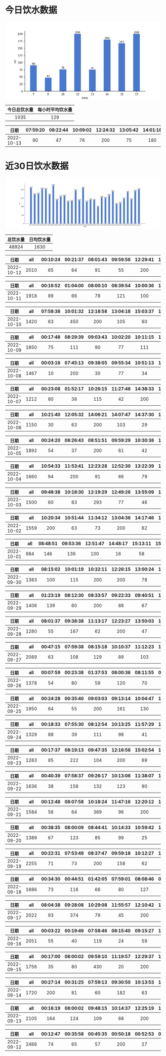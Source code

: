# 今日饮水数据

<div align=center>
<img src="today.jpg" style="zoom: 100%;" />

| 今日总饮水量 | 每小时平均饮水量 |
| :----: | :----: |
| 1035 | 129 |
</div>

| 日期 | 07:59:20 | 08:22:44 | 10:09:02 | 12:24:32 | 13:05:42 | 14:01:18 | 15:12:56 | 17:27:33 |
| :----: | :----: | :----: | :----: | :----: | :----: | :----: | :----: | :----: |
| 2022-10-13 | 90 | 47 | 76 | 200 | 75 | 180 | 167 | 200 |

# 近30日饮水数据

<div align=center>
<img src="30.jpg"style="zoom: 100%;" />

| 总饮水量 | 日均饮水量 |
| :----: | :----: |
| 48924 | 1630 |
</div>

| 日期 | all | 00:10:24 | 00:21:37 | 08:01:43 | 09:59:56 | 12:29:41 | 13:32:59 | 15:14:16 | 16:41:27 | 17:19:42 | 17:39:01 | 20:43:40 | 21:51:34 | 23:25:16 | 23:52:50 |
| :----: | :----: | :----: | :----: | :----: | :----: | :----: | :----: | :----: | :----: | :----: | :----: | :----: | :----: | :----: | :----: |
| 2022-10-12 | 2010 | 65 | 64 | 91 | 55 | 200 | 151 | 130 | 55 | 200 | 43 | 75 | 500 | 224 | 157 |

| 日期 | all | 00:16:52 | 01:04:00 | 08:00:10 | 08:39:54 | 10:00:36 | 12:24:49 | 13:04:50 | 14:17:49 | 17:16:57 | 18:26:43 | 19:53:06 | 21:15:29 | 22:34:28 | 23:32:00 |
| :----: | :----: | :----: | :----: | :----: | :----: | :----: | :----: | :----: | :----: | :----: | :----: | :----: | :----: | :----: | :----: |
| 2022-10-11 | 1918 | 89 | 66 | 78 | 121 | 100 | 200 | 134 | 112 | 200 | 149 | 86 | 66 | 500 | 17 |

| 日期 | all | 07:58:38 | 10:01:32 | 12:18:58 | 13:04:18 | 15:03:37 | 17:17:30 | 18:48:16 | 19:50:42 | 21:04:20 | 21:31:44 | 23:02:01 | 23:15:54 |
| :----: | :----: | :----: | :----: | :----: | :----: | :----: | :----: | :----: | :----: | :----: | :----: | :----: | :----: |
| 2022-10-10 | 1420 | 63 | 450 | 200 | 105 | 60 | 200 | 64 | 51 | 76 | 56 | 50 | 45 |

| 日期 | all | 00:17:48 | 08:29:39 | 09:03:43 | 10:02:20 | 10:11:15 | 11:38:28 | 12:16:26 | 13:12:10 | 15:00:16 | 16:51:04 | 17:17:50 | 18:16:22 | 20:44:25 | 21:30:02 | 22:06:36 | 22:37:08 | 23:10:20 | 23:47:13 |
| :----: | :----: | :----: | :----: | :----: | :----: | :----: | :----: | :----: | :----: | :----: | :----: | :----: | :----: | :----: | :----: | :----: | :----: | :----: | :----: |
| 2022-10-09 | 1850 | 75 | 111 | 90 | 77 | 111 | 110 | 200 | 79 | 121 | 126 | 200 | 141 | 52 | 69 | 35 | 82 | 83 | 88 |

| 日期 | all | 00:03:16 | 07:45:13 | 09:38:05 | 09:55:34 | 10:51:13 | 14:46:57 | 17:24:41 | 18:41:27 | 19:41:53 | 21:03:56 | 21:49:10 | 22:08:21 | 22:12:17 | 22:16:39 |
| :----: | :----: | :----: | :----: | :----: | :----: | :----: | :----: | :----: | :----: | :----: | :----: | :----: | :----: | :----: | :----: |
| 2022-10-08 | 1467 | 10 | 200 | 30 | 77 | 34 | 123 | 136 | 500 | 28 | 60 | 46 | 64 | 76 | 83 |

| 日期 | all | 00:23:08 | 01:52:17 | 10:26:15 | 11:27:48 | 14:38:33 | 15:01:42 | 15:32:00 | 16:34:37 | 18:03:05 | 18:33:29 | 18:47:45 | 22:18:42 | 22:57:46 |
| :----: | :----: | :----: | :----: | :----: | :----: | :----: | :----: | :----: | :----: | :----: | :----: | :----: | :----: | :----: |
| 2022-10-07 | 1212 | 80 | 38 | 115 | 42 | 200 | 49 | 96 | 55 | 87 | 56 | 72 | 300 | 22 |

| 日期 | all | 10:21:40 | 12:05:32 | 14:06:21 | 14:07:47 | 14:37:30 | 15:37:29 | 16:08:58 | 16:44:34 | 18:14:31 | 19:06:54 | 19:22:59 | 19:53:20 | 21:28:22 |
| :----: | :----: | :----: | :----: | :----: | :----: | :----: | :----: | :----: | :----: | :----: | :----: | :----: | :----: | :----: |
| 2022-10-06 | 1150 | 30 | 63 | 200 | 103 | 29 | 83 | 34 | 76 | 59 | 200 | 71 | 67 | 135 |

| 日期 | all | 00:24:20 | 08:26:43 | 08:51:51 | 09:59:29 | 10:30:38 | 12:08:56 | 12:38:37 | 14:03:24 | 14:36:20 | 15:07:02 | 15:37:31 | 16:37:26 | 16:40:56 | 17:25:04 | 18:54:55 | 19:24:34 | 19:40:14 | 20:10:37 | 21:30:12 | 22:01:47 | 23:30:15 |
| :----: | :----: | :----: | :----: | :----: | :----: | :----: | :----: | :----: | :----: | :----: | :----: | :----: | :----: | :----: | :----: | :----: | :----: | :----: | :----: | :----: | :----: | :----: |
| 2022-10-05 | 1892 | 54 | 37 | 200 | 61 | 42 | 300 | 126 | 36 | 56 | 58 | 67 | 42 | 98 | 86 | 300 | 73 | 44 | 70 | 25 | 56 | 61 |

| 日期 | all | 10:54:33 | 11:53:41 | 12:23:28 | 12:52:30 | 13:22:39 | 14:28:51 | 14:48:32 | 15:19:04 | 16:40:44 | 20:40:28 | 21:49:11 | 21:59:00 | 22:18:01 | 22:48:31 | 23:48:26 |
| :----: | :----: | :----: | :----: | :----: | :----: | :----: | :----: | :----: | :----: | :----: | :----: | :----: | :----: | :----: | :----: | :----: |
| 2022-10-04 | 1660 | 94 | 200 | 91 | 66 | 79 | 130 | 45 | 98 | 109 | 300 | 29 | 77 | 83 | 162 | 97 |

| 日期 | all | 09:48:38 | 10:18:30 | 12:19:29 | 12:49:26 | 13:55:09 | 14:28:43 | 14:31:23 | 15:14:08 | 16:14:24 | 16:58:51 | 17:27:18 | 17:58:46 | 19:46:06 | 20:51:42 | 21:21:29 | 22:51:36 |
| :----: | :----: | :----: | :----: | :----: | :----: | :----: | :----: | :----: | :----: | :----: | :----: | :----: | :----: | :----: | :----: | :----: | :----: |
| 2022-10-03 | 1500 | 60 | 83 | 293 | 77 | 46 | 49 | 106 | 69 | 96 | 47 | 57 | 100 | 200 | 84 | 80 | 53 |

| 日期 | all | 10:20:34 | 10:51:44 | 11:34:12 | 13:04:36 | 14:17:46 | 14:47:45 | 15:47:43 | 16:22:44 | 17:52:27 | 18:23:21 | 21:33:21 | 21:46:40 | 22:46:27 | 23:12:54 |
| :----: | :----: | :----: | :----: | :----: | :----: | :----: | :----: | :----: | :----: | :----: | :----: | :----: | :----: | :----: | :----: |
| 2022-10-02 | 1559 | 200 | 63 | 73 | 200 | 62 | 134 | 76 | 27 | 87 | 79 | 200 | 97 | 91 | 170 |

| 日期 | all | 08:48:51 | 09:53:36 | 12:51:47 | 14:48:17 | 15:13:11 | 15:54:52 | 16:32:17 | 18:02:29 | 19:57:55 | 20:03:43 | 20:27:31 |
| :----: | :----: | :----: | :----: | :----: | :----: | :----: | :----: | :----: | :----: | :----: | :----: | :----: |
| 2022-10-01 | 984 | 146 | 136 | 100 | 16 | 58 | 46 | 31 | 67 | 200 | 67 | 117 |

| 日期 | all | 08:15:02 | 10:01:19 | 10:32:11 | 12:26:15 | 13:00:24 | 14:58:53 | 16:08:39 | 16:52:52 | 18:27:35 | 21:20:30 | 22:50:21 | 23:59:56 |
| :----: | :----: | :----: | :----: | :----: | :----: | :----: | :----: | :----: | :----: | :----: | :----: | :----: | :----: |
| 2022-09-30 | 1383 | 100 | 115 | 200 | 200 | 78 | 130 | 38 | 58 | 96 | 32 | 300 | 36 |

| 日期 | all | 01:23:19 | 08:12:30 | 08:33:57 | 09:22:33 | 09:40:51 | 12:14:17 | 13:09:20 | 15:01:57 | 15:44:58 | 17:44:36 | 19:14:28 | 20:28:46 | 21:58:59 | 22:31:15 |
| :----: | :----: | :----: | :----: | :----: | :----: | :----: | :----: | :----: | :----: | :----: | :----: | :----: | :----: | :----: | :----: |
| 2022-09-29 | 1406 | 139 | 60 | 200 | 88 | 67 | 200 | 22 | 100 | 55 | 91 | 200 | 38 | 72 | 74 |

| 日期 | all | 08:01:37 | 09:38:38 | 11:13:17 | 12:23:27 | 13:50:03 | 13:54:20 | 17:16:44 | 18:41:45 | 20:41:07 | 21:33:06 | 21:34:19 | 21:57:51 | 23:18:41 | 23:37:08 |
| :----: | :----: | :----: | :----: | :----: | :----: | :----: | :----: | :----: | :----: | :----: | :----: | :----: | :----: | :----: | :----: |
| 2022-09-28 | 1280 | 55 | 167 | 62 | 200 | 47 | 57 | 200 | 67 | 70 | 99 | 11 | 80 | 67 | 98 |

| 日期 | all | 00:47:15 | 07:59:38 | 08:15:18 | 10:10:37 | 11:12:23 | 12:24:19 | 13:01:54 | 15:02:29 | 15:14:06 | 17:20:41 | 19:12:13 | 19:53:09 | 20:28:03 | 20:45:34 | 21:08:15 | 22:08:21 | 23:41:40 |
| :----: | :----: | :----: | :----: | :----: | :----: | :----: | :----: | :----: | :----: | :----: | :----: | :----: | :----: | :----: | :----: | :----: | :----: | :----: |
| 2022-09-27 | 2089 | 63 | 108 | 129 | 89 | 103 | 200 | 88 | 70 | 200 | 200 | 56 | 50 | 58 | 65 | 58 | 500 | 52 |

| 日期 | all | 00:07:59 | 00:23:38 | 01:37:53 | 08:00:36 | 08:11:55 | 09:50:36 | 12:20:22 | 13:00:21 | 14:27:05 | 15:45:59 | 20:53:55 | 20:54:26 | 22:03:47 | 22:23:51 | 22:56:16 |
| :----: | :----: | :----: | :----: | :----: | :----: | :----: | :----: | :----: | :----: | :----: | :----: | :----: | :----: | :----: | :----: | :----: |
| 2022-09-26 | 1378 | 54 | 80 | 59 | 120 | 70 | 72 | 200 | 109 | 78 | 75 | 42 | 200 | 62 | 76 | 81 |

| 日期 | all | 00:24:28 | 00:35:40 | 09:03:03 | 09:13:14 | 10:04:47 | 11:16:56 | 11:45:58 | 11:59:13 | 12:25:05 | 12:36:52 | 12:40:47 | 13:01:22 | 14:06:28 | 14:30:48 | 17:10:59 | 21:56:43 | 22:25:02 | 22:53:04 |
| :----: | :----: | :----: | :----: | :----: | :----: | :----: | :----: | :----: | :----: | :----: | :----: | :----: | :----: | :----: | :----: | :----: | :----: | :----: | :----: |
| 2022-09-25 | 1950 | 64 | 55 | 200 | 161 | 130 | 60 | 60 | 112 | 200 | 72 | 88 | 55 | 108 | 99 | 200 | 90 | 100 | 96 |

| 日期 | all | 00:18:33 | 07:55:30 | 08:12:54 | 10:13:25 | 11:57:29 | 12:19:45 | 13:05:55 | 13:06:47 | 15:00:53 | 17:16:23 | 19:41:17 | 20:51:15 | 22:24:03 | 23:17:35 | 23:57:30 |
| :----: | :----: | :----: | :----: | :----: | :----: | :----: | :----: | :----: | :----: | :----: | :----: | :----: | :----: | :----: | :----: | :----: |
| 2022-09-24 | 1329 | 88 | 39 | 111 | 98 | 41 | 200 | 94 | 55 | 43 | 200 | 42 | 69 | 99 | 112 | 38 |

| 日期 | all | 00:17:37 | 08:19:13 | 09:47:35 | 12:16:56 | 15:02:54 | 15:13:50 | 16:42:12 | 17:17:21 | 19:02:27 | 19:49:14 | 20:36:16 | 21:58:19 | 23:12:00 |
| :----: | :----: | :----: | :----: | :----: | :----: | :----: | :----: | :----: | :----: | :----: | :----: | :----: | :----: | :----: |
| 2022-09-23 | 1283 | 85 | 222 | 104 | 200 | 69 | 47 | 76 | 58 | 200 | 85 | 44 | 33 | 60 |

| 日期 | all | 00:40:39 | 07:58:37 | 09:26:17 | 10:13:06 | 11:38:07 | 12:38:14 | 13:08:08 | 14:39:29 | 15:15:32 | 18:41:34 | 19:46:11 | 20:40:51 | 21:39:43 | 22:11:51 | 23:12:13 |
| :----: | :----: | :----: | :----: | :----: | :----: | :----: | :----: | :----: | :----: | :----: | :----: | :----: | :----: | :----: | :----: | :----: |
| 2022-09-22 | 1636 | 38 | 158 | 132 | 123 | 90 | 200 | 83 | 119 | 80 | 149 | 57 | 62 | 200 | 67 | 78 |

| 日期 | all | 00:12:48 | 08:07:58 | 10:18:24 | 11:47:16 | 12:20:12 | 13:08:40 | 15:12:35 | 16:25:50 | 17:17:40 | 17:32:47 | 20:48:36 | 21:13:24 | 23:50:16 |
| :----: | :----: | :----: | :----: | :----: | :----: | :----: | :----: | :----: | :----: | :----: | :----: | :----: | :----: | :----: |
| 2022-09-21 | 1584 | 56 | 64 | 369 | 96 | 200 | 72 | 66 | 67 | 200 | 55 | 72 | 200 | 67 |

| 日期 | all | 00:38:35 | 08:00:09 | 08:44:41 | 10:14:33 | 10:59:42 | 12:19:33 | 13:16:22 | 15:15:08 | 17:08:19 | 18:58:38 | 20:14:20 | 21:56:01 | 22:56:31 | 23:52:59 |
| :----: | :----: | :----: | :----: | :----: | :----: | :----: | :----: | :----: | :----: | :----: | :----: | :----: | :----: | :----: | :----: |
| 2022-09-20 | 1389 | 67 | 123 | 85 | 99 | 25 | 200 | 55 | 66 | 200 | 55 | 67 | 200 | 73 | 74 |

| 日期 | all | 00:22:31 | 07:53:49 | 08:37:47 | 09:59:18 | 10:12:27 | 11:37:49 | 12:11:18 | 13:02:05 | 13:39:37 | 14:38:13 | 15:11:10 | 17:17:52 | 20:10:14 | 21:37:06 | 22:00:54 | 23:05:59 |
| :----: | :----: | :----: | :----: | :----: | :----: | :----: | :----: | :----: | :----: | :----: | :----: | :----: | :----: | :----: | :----: | :----: | :----: |
| 2022-09-19 | 2255 | 71 | 73 | 200 | 158 | 62 | 58 | 200 | 139 | 49 | 112 | 159 | 200 | 19 | 500 | 200 | 55 |

| 日期 | all | 00:34:30 | 00:44:51 | 01:42:05 | 07:59:01 | 08:08:46 | 09:11:59 | 10:12:16 | 12:18:19 | 13:01:44 | 14:12:12 | 15:13:40 | 17:17:29 | 17:55:21 | 18:25:09 | 19:48:46 | 21:20:49 | 21:58:51 | 23:49:05 |
| :----: | :----: | :----: | :----: | :----: | :----: | :----: | :----: | :----: | :----: | :----: | :----: | :----: | :----: | :----: | :----: | :----: | :----: | :----: | :----: |
| 2022-09-18 | 1686 | 73 | 116 | 66 | 80 | 127 | 11 | 57 | 200 | 80 | 89 | 85 | 200 | 55 | 53 | 108 | 200 | 17 | 69 |

| 日期 | all | 08:04:38 | 09:28:08 | 10:29:08 | 11:55:57 | 12:10:42 | 15:11:57 | 16:57:03 | 17:17:49 | 18:45:44 | 20:43:25 | 21:50:54 | 22:32:30 | 23:05:19 | 23:53:05 | 23:53:20 |
| :----: | :----: | :----: | :----: | :----: | :----: | :----: | :----: | :----: | :----: | :----: | :----: | :----: | :----: | :----: | :----: | :----: |
| 2022-09-17 | 2022 | 93 | 374 | 79 | 45 | 200 | 400 | 66 | 200 | 55 | 99 | 200 | 72 | 59 | 55 | 25 |

| 日期 | all | 00:03:22 | 00:19:49 | 07:58:46 | 08:15:40 | 09:15:27 | 10:09:04 | 11:50:41 | 12:16:37 | 13:04:38 | 13:55:48 | 14:57:42 | 17:16:09 | 18:06:02 | 19:53:39 | 20:38:03 | 21:06:10 | 22:06:21 | 22:43:46 | 23:25:29 | 23:39:35 |
| :----: | :----: | :----: | :----: | :----: | :----: | :----: | :----: | :----: | :----: | :----: | :----: | :----: | :----: | :----: | :----: | :----: | :----: | :----: | :----: | :----: | :----: |
| 2022-09-16 | 2051 | 55 | 40 | 119 | 24 | 59 | 117 | 62 | 200 | 120 | 64 | 70 | 42 | 121 | 500 | 85 | 72 | 77 | 82 | 87 | 55 |

| 日期 | all | 00:17:00 | 08:00:02 | 09:59:10 | 11:19:57 | 12:29:37 | 15:07:37 | 17:18:49 | 18:50:42 | 19:50:46 | 20:20:51 | 20:41:21 | 21:28:17 | 22:48:29 |
| :----: | :----: | :----: | :----: | :----: | :----: | :----: | :----: | :----: | :----: | :----: | :----: | :----: | :----: | :----: |
| 2022-09-15 | 1756 | 35 | 80 | 430 | 20 | 200 | 300 | 200 | 121 | 56 | 61 | 29 | 200 | 24 |

| 日期 | all | 00:27:14 | 00:31:25 | 07:59:13 | 09:30:50 | 10:13:53 | 11:26:55 | 12:19:55 | 13:27:38 | 14:30:08 | 15:34:29 | 16:27:53 | 17:27:11 | 18:51:42 | 20:00:20 | 20:56:32 | 22:03:40 | 22:29:39 | 23:48:34 |
| :----: | :----: | :----: | :----: | :----: | :----: | :----: | :----: | :----: | :----: | :----: | :----: | :----: | :----: | :----: | :----: | :----: | :----: | :----: | :----: |
| 2022-09-14 | 1720 | 200 | 81 | 60 | 182 | 63 | 72 | 200 | 68 | 57 | 15 | 30 | 200 | 62 | 21 | 58 | 200 | 59 | 92 |

| 日期 | all | 00:16:19 | 08:00:02 | 09:48:15 | 10:14:37 | 12:25:19 | 13:07:58 | 14:22:45 | 15:02:36 | 15:41:18 | 16:36:37 | 17:22:24 | 19:00:13 | 19:41:45 | 20:17:45 | 20:41:44 | 22:41:23 | 23:27:27 | 23:38:21 |
| :----: | :----: | :----: | :----: | :----: | :----: | :----: | :----: | :----: | :----: | :----: | :----: | :----: | :----: | :----: | :----: | :----: | :----: | :----: | :----: |
| 2022-09-13 | 2105 | 164 | 124 | 109 | 68 | 200 | 52 | 77 | 59 | 95 | 33 | 200 | 51 | 61 | 72 | 31 | 600 | 48 | 61 |

| 日期 | all | 00:12:47 | 00:35:58 | 00:45:35 | 00:50:18 | 00:52:53 | 08:00:04 | 08:48:48 | 08:50:19 | 09:21:54 | 10:14:32 | 12:20:51 | 12:54:19 | 15:01:12 | 17:16:55 | 17:47:37 | 19:05:16 | 19:45:30 | 20:16:40 | 20:49:24 | 21:32:16 | 22:14:49 | 22:53:41 | 23:03:54 | 23:36:46 |
| :----: | :----: | :----: | :----: | :----: | :----: | :----: | :----: | :----: | :----: | :----: | :----: | :----: | :----: | :----: | :----: | :----: | :----: | :----: | :----: | :----: | :----: | :----: | :----: | :----: | :----: |
| 2022-09-12 | 2466 | 74 | 65 | 57 | 200 | 27 | 81 | 60 | 45 | 31 | 78 | 200 | 91 | 203 | 200 | 300 | 72 | 88 | 90 | 50 | 62 | 38 | 79 | 75 | 200 |

